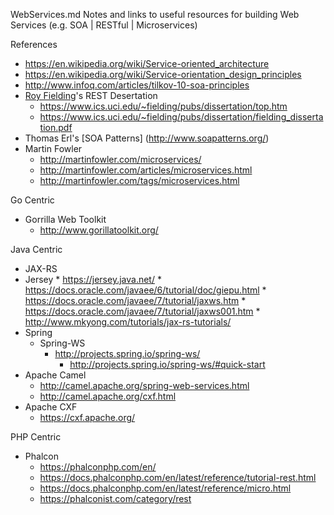 WebServices.md
Notes and links to useful resources for building Web Services (e.g. SOA | RESTful | Microservices)


References
* https://en.wikipedia.org/wiki/Service-oriented_architecture
* https://en.wikipedia.org/wiki/Service-orientation_design_principles
* http://www.infoq.com/articles/tilkov-10-soa-principles
* [Roy Fielding](https://en.wikipedia.org/wiki/Roy_Fielding)'s REST Desertation
	* https://www.ics.uci.edu/~fielding/pubs/dissertation/top.htm
	* https://www.ics.uci.edu/~fielding/pubs/dissertation/fielding_dissertation.pdf
* Thomas Erl's [SOA Patterns] (http://www.soapatterns.org/)
* Martin Fowler
	* http://martinfowler.com/microservices/
	* http://martinfowler.com/articles/microservices.html
	* http://martinfowler.com/tags/microservices.html


Go Centric
* Gorrilla Web Toolkit
	* http://www.gorillatoolkit.org/

Java Centric
* JAX-RS
* 	Jersey
		* https://jersey.java.net/
		* https://docs.oracle.com/javaee/6/tutorial/doc/giepu.html
		* https://docs.oracle.com/javaee/7/tutorial/jaxws.htm
		* https://docs.oracle.com/javaee/7/tutorial/jaxws001.htm
		* http://www.mkyong.com/tutorials/jax-rs-tutorials/
* Spring
	* Spring-WS
		* http://projects.spring.io/spring-ws/
			* http://projects.spring.io/spring-ws/#quick-start
* Apache Camel
	* http://camel.apache.org/spring-web-services.html
	* http://camel.apache.org/cxf.html
* Apache CXF
	* https://cxf.apache.org/

PHP Centric
* Phalcon
	* https://phalconphp.com/en/
	* https://docs.phalconphp.com/en/latest/reference/tutorial-rest.html 
	* https://docs.phalconphp.com/en/latest/reference/micro.html
	* https://phalconist.com/category/rest



